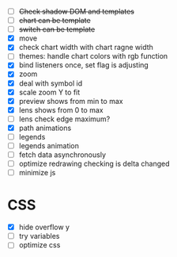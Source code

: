 - [ ] ~~Check shadow DOM and templates~~
- [ ] ~~chart can be template~~
- [ ] ~~switch can be template~~
- [x] move
- [x] check chart width with chart ragne width
- [ ] themes: handle chart colors with rgb function
- [x] bind listeners once, set flag is adjusting
- [x] zoom
- [x] deal with symbol id
- [x] scale zoom Y to fit
- [x] preview shows from min to max
- [x] lens shows from 0 to max
- [ ] lens check edge maximum?
- [x] path animations
- [ ] legends
- [ ] legends animation
- [ ] fetch data asynchronously
- [ ] optimize redrawing checking is delta changed
- [ ] minimize js

# CSS
- [x] hide overflow y
- [ ] try variables
- [ ] optimize css